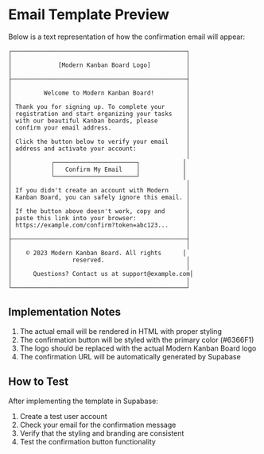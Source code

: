 # Email Template Preview

Below is a text representation of how the confirmation email will appear:

```
┌─────────────────────────────────────────────────┐
│                                                 │
│             [Modern Kanban Board Logo]          │
│                                                 │
├─────────────────────────────────────────────────┤
│                                                 │
│         Welcome to Modern Kanban Board!         │
│                                                 │
│ Thank you for signing up. To complete your      │
│ registration and start organizing your tasks    │
│ with our beautiful Kanban boards, please        │
│ confirm your email address.                     │
│                                                 │
│ Click the button below to verify your email     │
│ address and activate your account:              │
│                                                 │
│           ┌───────────────────────┐            │
│           │   Confirm My Email    │            │
│           └───────────────────────┘            │
│                                                 │
│ If you didn't create an account with Modern     │
│ Kanban Board, you can safely ignore this email. │
│                                                 │
│ If the button above doesn't work, copy and      │
│ paste this link into your browser:              │
│ https://example.com/confirm?token=abc123...     │
│                                                 │
├─────────────────────────────────────────────────┤
│                                                 │
│    © 2023 Modern Kanban Board. All rights      │
│                 reserved.                       │
│                                                 │
│      Questions? Contact us at support@example.com│
│                                                 │
└─────────────────────────────────────────────────┘
```

## Implementation Notes

1. The actual email will be rendered in HTML with proper styling
2. The confirmation button will be styled with the primary color (#6366F1)
3. The logo should be replaced with the actual Modern Kanban Board logo
4. The confirmation URL will be automatically generated by Supabase

## How to Test

After implementing the template in Supabase:

1. Create a test user account
2. Check your email for the confirmation message
3. Verify that the styling and branding are consistent
4. Test the confirmation button functionality

